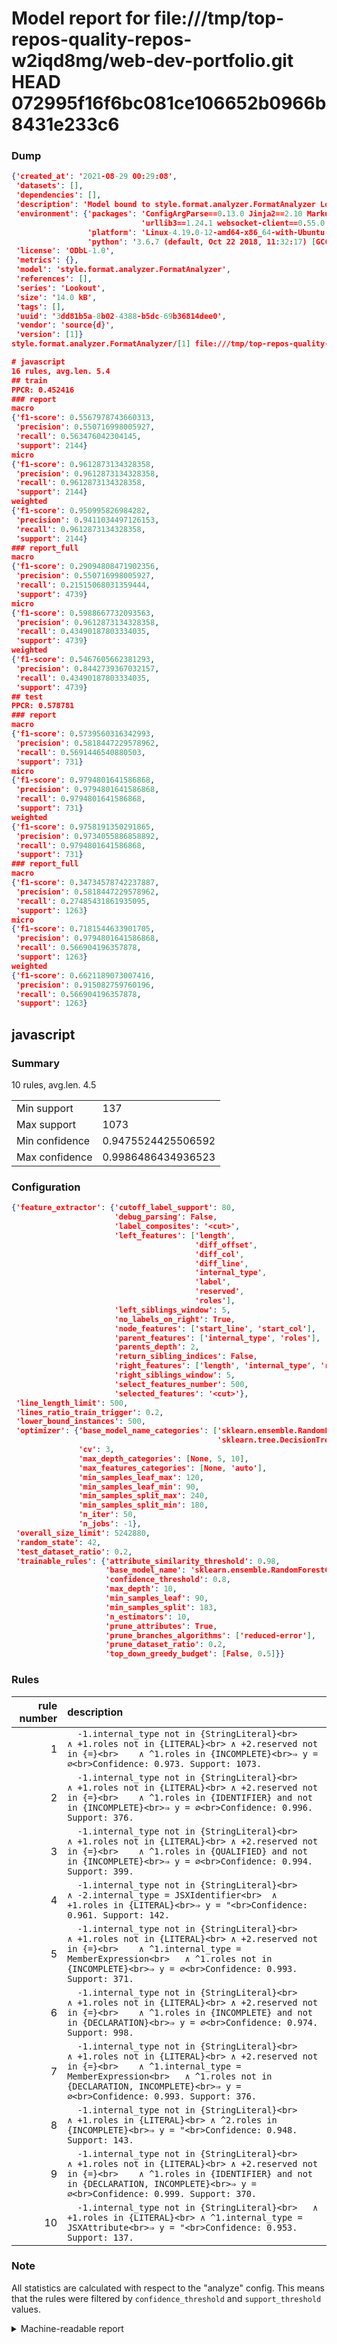 # Model report for file:///tmp/top-repos-quality-repos-w2iqd8mg/web-dev-portfolio.git HEAD 072995f16f6bc081ce106652b0966b8431e233c6

### Dump

```json
{'created_at': '2021-08-29 00:29:08',
 'datasets': [],
 'dependencies': [],
 'description': 'Model bound to style.format.analyzer.FormatAnalyzer Lookout analyzer.',
 'environment': {'packages': 'ConfigArgParse==0.13.0 Jinja2==2.10 MarkupSafe==1.1.1 PyStemmer==1.3.0 PyYAML==5.1 Pympler==0.5 SQLAlchemy==1.2.10 SQLAlchemy-Utils==0.33.3 asdf==2.3.2 bblfsh==2.12.7 boto==2.49.0 boto3==1.9.130 botocore==1.12.130 cachetools==2.0.1 certifi==2019.3.9 chardet==3.0.4 clint==0.5.1 docker==3.7.0 docker-pycreds==0.4.0 dulwich==0.19.11 grpcio==1.19.0 grpcio-tools==1.19.0 humanfriendly==4.16.1 humanize==0.5.1 idna==2.8 jmespath==0.9.4 jsonschema==2.6.0 lookout-sdk==0.4.1 lookout-sdk-ml==0.19.0 lookout-style==0.2.0 lz4==2.1.6 modelforge==0.12.1 numpy==1.16.2 packaging==19.0 pandas==0.22.0 pip==19.0.3 protobuf==3.7.0 psycopg2-binary==2.7.5 pygtrie==2.3 pyparsing==2.3.1 python-dateutil==2.8.0 python-igraph==0.7.1.post6 pytz==2019.1 requests==2.21.0 requirements-parser==0.2.0 scikit-learn==0.20.1 scikit-optimize==0.5.2 scipy==1.2.1 semantic-version==2.6.0 setuptools==40.8.0 six==1.12.0 smart-open==1.8.1 sourced-ml==0.8.2 spdx==2.5.0 stringcase==1.2.0 tabulate==0.8.2 tqdm==4.31.1 '
                             'urllib3==1.24.1 websocket-client==0.55.0 xxhash==1.3.0',
                 'platform': 'Linux-4.19.0-12-amd64-x86_64-with-Ubuntu-18.04-bionic',
                 'python': '3.6.7 (default, Oct 22 2018, 11:32:17) [GCC 8.2.0]'},
 'license': 'ODbL-1.0',
 'metrics': {},
 'model': 'style.format.analyzer.FormatAnalyzer',
 'references': [],
 'series': 'Lookout',
 'size': '14.0 kB',
 'tags': [],
 'uuid': '3dd81b5a-8b02-4388-b5dc-69b36814dee0',
 'vendor': 'source{d}',
 'version': [1]}
style.format.analyzer.FormatAnalyzer/[1] file:///tmp/top-repos-quality-repos-w2iqd8mg/web-dev-portfolio.git 072995f16f6bc081ce106652b0966b8431e233c6

# javascript
16 rules, avg.len. 5.4
## train
PPCR: 0.452416
### report
macro
{'f1-score': 0.5567978743660313,
 'precision': 0.550716998005927,
 'recall': 0.563476042304145,
 'support': 2144}
micro
{'f1-score': 0.9612873134328358,
 'precision': 0.9612873134328358,
 'recall': 0.9612873134328358,
 'support': 2144}
weighted
{'f1-score': 0.950995826984282,
 'precision': 0.9411034497126153,
 'recall': 0.9612873134328358,
 'support': 2144}
### report_full
macro
{'f1-score': 0.29094808471902356,
 'precision': 0.550716998005927,
 'recall': 0.21515068031359444,
 'support': 4739}
micro
{'f1-score': 0.5988667732093563,
 'precision': 0.9612873134328358,
 'recall': 0.43490187803334035,
 'support': 4739}
weighted
{'f1-score': 0.5467605662381293,
 'precision': 0.8442739367032157,
 'recall': 0.43490187803334035,
 'support': 4739}
## test
PPCR: 0.578781
### report
macro
{'f1-score': 0.5739560316342993,
 'precision': 0.5818447229578962,
 'recall': 0.5691446540880503,
 'support': 731}
micro
{'f1-score': 0.9794801641586868,
 'precision': 0.9794801641586868,
 'recall': 0.9794801641586868,
 'support': 731}
weighted
{'f1-score': 0.9758191350291865,
 'precision': 0.9734055886858892,
 'recall': 0.9794801641586868,
 'support': 731}
### report_full
macro
{'f1-score': 0.34734578742237887,
 'precision': 0.5818447229578962,
 'recall': 0.27485431861935095,
 'support': 1263}
micro
{'f1-score': 0.7181544633901705,
 'precision': 0.9794801641586868,
 'recall': 0.566904196357878,
 'support': 1263}
weighted
{'f1-score': 0.6621189073007416,
 'precision': 0.915082759760196,
 'recall': 0.566904196357878,
 'support': 1263}
```

## javascript
### Summary
10 rules, avg.len. 4.5

| | |
|-|-|
|Min support|137|
|Max support|1073|
|Min confidence|0.9475524425506592|
|Max confidence|0.9986486434936523|

### Configuration

```json
{'feature_extractor': {'cutoff_label_support': 80,
                       'debug_parsing': False,
                       'label_composites': '<cut>',
                       'left_features': ['length',
                                         'diff_offset',
                                         'diff_col',
                                         'diff_line',
                                         'internal_type',
                                         'label',
                                         'reserved',
                                         'roles'],
                       'left_siblings_window': 5,
                       'no_labels_on_right': True,
                       'node_features': ['start_line', 'start_col'],
                       'parent_features': ['internal_type', 'roles'],
                       'parents_depth': 2,
                       'return_sibling_indices': False,
                       'right_features': ['length', 'internal_type', 'reserved', 'roles'],
                       'right_siblings_window': 5,
                       'select_features_number': 500,
                       'selected_features': '<cut>'},
 'line_length_limit': 500,
 'lines_ratio_train_trigger': 0.2,
 'lower_bound_instances': 500,
 'optimizer': {'base_model_name_categories': ['sklearn.ensemble.RandomForestClassifier',
                                              'sklearn.tree.DecisionTreeClassifier'],
               'cv': 3,
               'max_depth_categories': [None, 5, 10],
               'max_features_categories': [None, 'auto'],
               'min_samples_leaf_max': 120,
               'min_samples_leaf_min': 90,
               'min_samples_split_max': 240,
               'min_samples_split_min': 180,
               'n_iter': 50,
               'n_jobs': -1},
 'overall_size_limit': 5242880,
 'random_state': 42,
 'test_dataset_ratio': 0.2,
 'trainable_rules': {'attribute_similarity_threshold': 0.98,
                     'base_model_name': 'sklearn.ensemble.RandomForestClassifier',
                     'confidence_threshold': 0.8,
                     'max_depth': 10,
                     'min_samples_leaf': 90,
                     'min_samples_split': 183,
                     'n_estimators': 10,
                     'prune_attributes': True,
                     'prune_branches_algorithms': ['reduced-error'],
                     'prune_dataset_ratio': 0.2,
                     'top_down_greedy_budget': [False, 0.5]}}
```

### Rules

| rule number | description |
|----:|:-----|
| 1 | `  -1.internal_type not in {StringLiteral}<br>	∧ +1.roles not in {LITERAL}<br>	∧ +2.reserved not in {=}<br>	∧ ^1.roles in {INCOMPLETE}<br>⇒ y = ∅<br>Confidence: 0.973. Support: 1073.` |
| 2 | `  -1.internal_type not in {StringLiteral}<br>	∧ +1.roles not in {LITERAL}<br>	∧ +2.reserved not in {=}<br>	∧ ^1.roles in {IDENTIFIER} and not in {INCOMPLETE}<br>⇒ y = ∅<br>Confidence: 0.996. Support: 376.` |
| 3 | `  -1.internal_type not in {StringLiteral}<br>	∧ +1.roles not in {LITERAL}<br>	∧ +2.reserved not in {=}<br>	∧ ^1.roles in {QUALIFIED} and not in {INCOMPLETE}<br>⇒ y = ∅<br>Confidence: 0.994. Support: 399.` |
| 4 | `  -1.internal_type not in {StringLiteral}<br>	∧ -2.internal_type = JSXIdentifier<br>	∧ +1.roles in {LITERAL}<br>⇒ y = "<br>Confidence: 0.961. Support: 142.` |
| 5 | `  -1.internal_type not in {StringLiteral}<br>	∧ +1.roles not in {LITERAL}<br>	∧ +2.reserved not in {=}<br>	∧ ^1.internal_type = MemberExpression<br>	∧ ^1.roles not in {INCOMPLETE}<br>⇒ y = ∅<br>Confidence: 0.993. Support: 371.` |
| 6 | `  -1.internal_type not in {StringLiteral}<br>	∧ +1.roles not in {LITERAL}<br>	∧ +2.reserved not in {=}<br>	∧ ^1.roles in {INCOMPLETE} and not in {DECLARATION}<br>⇒ y = ∅<br>Confidence: 0.974. Support: 998.` |
| 7 | `  -1.internal_type not in {StringLiteral}<br>	∧ +1.roles not in {LITERAL}<br>	∧ +2.reserved not in {=}<br>	∧ ^1.internal_type = MemberExpression<br>	∧ ^1.roles not in {DECLARATION, INCOMPLETE}<br>⇒ y = ∅<br>Confidence: 0.993. Support: 376.` |
| 8 | `  -1.internal_type not in {StringLiteral}<br>	∧ +1.roles in {LITERAL}<br>	∧ ^2.roles in {INCOMPLETE}<br>⇒ y = "<br>Confidence: 0.948. Support: 143.` |
| 9 | `  -1.internal_type not in {StringLiteral}<br>	∧ +1.roles not in {LITERAL}<br>	∧ +2.reserved not in {=}<br>	∧ ^1.roles in {IDENTIFIER} and not in {DECLARATION, INCOMPLETE}<br>⇒ y = ∅<br>Confidence: 0.999. Support: 370.` |
| 10 | `  -1.internal_type not in {StringLiteral}<br>	∧ +1.roles in {LITERAL}<br>	∧ ^1.internal_type = JSXAttribute<br>⇒ y = "<br>Confidence: 0.953. Support: 137.` |

### Note
All statistics are calculated with respect to the "analyze" config. This means that the rules were filtered by
`confidence_threshold` and `support_threshold` values.

<details>
    <summary>Machine-readable report</summary>
```json
{"javascript": {"avg_rule_len": 4.5, "max_conf": 0.9986486434936523, "max_support": 1073, "min_conf": 0.9475524425506592, "min_support": 137, "num_rules": 10}}
```
</details>

